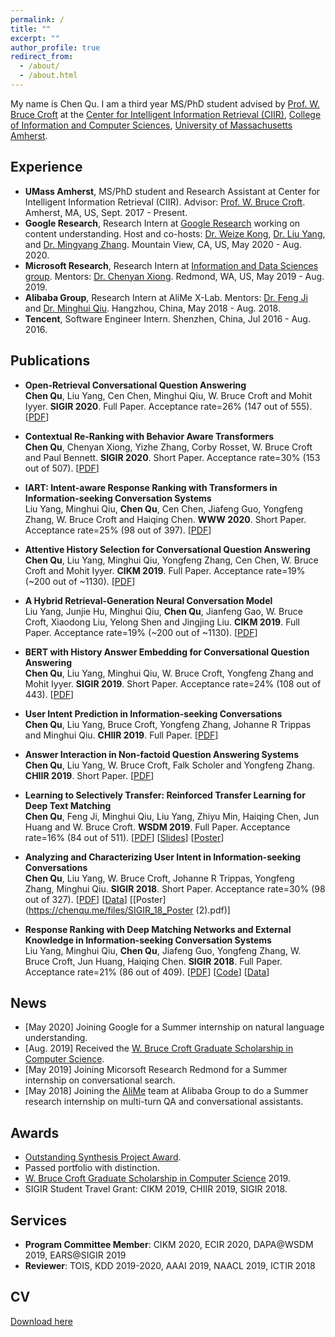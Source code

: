 ```yaml
---
permalink: /
title: ""
excerpt: ""
author_profile: true
redirect_from: 
  - /about/
  - /about.html
---
```


My name is Chen Qu. I am a third year MS/PhD student advised by [Prof. W. Bruce Croft](http://ciir.cs.umass.edu/croft) at the [Center for Intelligent Information Retrieval (CIIR)](http://ciir.cs.umass.edu/), [College of Information and Computer Sciences](https://www.cics.umass.edu/), [University of Massachusetts Amherst](https://www.umass.edu/).

## Experience
* **UMass Amherst**, MS/PhD student and Research Assistant at Center for Intelligent Information Retrieval (CIIR). Advisor: [Prof. W. Bruce Croft](http://ciir.cs.umass.edu/croft). Amherst, MA, US, Sept. 2017 - Present.  
* **Google Research**, Research Intern at [Google Research](https://research.google/) working on content understanding. Host and co-hosts: [Dr. Weize Kong](https://sites.google.com/site/weizekong/home), [Dr. Liu Yang](https://research.google/people/LiuYang/), and [Dr. Mingyang Zhang](https://research.google/people/MingyangZhang/). Mountain View, CA, US, May 2020 - Aug. 2020.  
* **Microsoft Research**, Research Intern at [Information and Data Sciences group](https://www.microsoft.com/en-us/research/group/information-and-data-sciences/). Mentors: [Dr. Chenyan Xiong](https://www.microsoft.com/en-us/research/people/cxiong/). Redmond, WA, US, May 2019 - Aug. 2019.  
* **Alibaba Group**, Research Intern at AliMe X-Lab. Mentors: [Dr. Feng Ji](https://www.linkedin.com/in/feng-ji-68055b62/) and [Dr. Minghui Qiu](https://sites.google.com/site/qiumh0727/). Hangzhou, China, May 2018 - Aug. 2018.
* **Tencent**, Software Engineer Intern. Shenzhen, China, Jul 2016 - Aug. 2016.

## Publications
* **Open-Retrieval Conversational Question Answering**  
**Chen Qu**, Liu Yang, Cen Chen, Minghui Qiu, W. Bruce Croft and Mohit Iyyer. **SIGIR 2020**. Full Paper. Acceptance rate=26% (147 out of 555). [[PDF](https://arxiv.org/pdf/2005.11364.pdf)]  

* **Contextual Re-Ranking with Behavior Aware Transformers**  
**Chen Qu**, Chenyan Xiong, Yizhe Zhang, Corby Rosset, W. Bruce Croft and Paul Bennett. **SIGIR 2020**. Short Paper. Acceptance rate=30% (153 out of 507). [[PDF](http://ciir-publications.cs.umass.edu/getpdf.php?id=1383)]  

* **IART: Intent-aware Response Ranking with Transformers in Information-seeking Conversation Systems**  
Liu Yang, Minghui Qiu, **Chen Qu**, Cen Chen, Jiafeng Guo, Yongfeng Zhang, W. Bruce Croft and Haiqing Chen. **WWW 2020**. Short Paper. Acceptance rate=25% (98 out of 397). [[PDF](https://arxiv.org/abs/2002.00571)]  

* **Attentive History Selection for Conversational Question Answering**  
**Chen Qu**, Liu Yang, Minghui Qiu, Yongfeng Zhang, Cen Chen, W. Bruce Croft and Mohit Iyyer. **CIKM 2019**. Full Paper. Acceptance rate=19% (~200 out of ~1130). [[PDF](https://arxiv.org/abs/1908.09456)]  

* **A Hybrid Retrieval-Generation Neural Conversation Model**  
Liu Yang, Junjie Hu, Minghui Qiu, **Chen Qu**, Jianfeng Gao, W. Bruce Croft, Xiaodong Liu, Yelong Shen and Jingjing Liu. **CIKM 2019**. Full Paper. Acceptance rate=19% (~200 out of ~1130). [[PDF](https://arxiv.org/abs/1904.09068)]  

* **BERT with History Answer Embedding for Conversational Question Answering**  
**Chen Qu**, Liu Yang, Minghui Qiu, W. Bruce Croft, Yongfeng Zhang and Mohit Iyyer. **SIGIR 2019**. Short Paper. Acceptance rate=24% (108 out of 443). [[PDF](https://arxiv.org/abs/1905.05412)]  

* **User Intent Prediction in Information-seeking Conversations**  
**Chen Qu**, Liu Yang, Bruce Croft, Yongfeng Zhang, Johanne R Trippas and Minghui Qiu. **CHIIR 2019**. Full Paper. [[PDF](http://arxiv.org/abs/1901.03489)]  

* **Answer Interaction in Non-factoid Question Answering Systems**  
**Chen Qu**, Liu Yang, W. Bruce Croft, Falk Scholer and Yongfeng Zhang. **CHIIR 2019**. Short Paper. [[PDF](https://arxiv.org/abs/1901.03491)]  

* **Learning to Selectively Transfer: Reinforced Transfer Learning for Deep Text Matching**  
**Chen Qu**, Feng Ji, Minghui Qiu, Liu Yang, Zhiyu Min, Haiqing Chen, Jun Huang and W. Bruce Croft. **WSDM 2019**. Full Paper. Acceptance rate=16% (84 out of 511). [[PDF](http://arxiv.org/abs/1812.11561)] [[Slides](https://chenqu.me/files/Learning_to_Selectively_Transfer_WSDM19_QU.pdf)] [[Poster](https://chenqu.me/files/WSDM_19_Poster.pdf)]  

* **Analyzing and Characterizing User Intent in Information-seeking Conversations**  
**Chen Qu**, Liu Yang, W. Bruce Croft, Johanne R Trippas, Yongfeng Zhang, Minghui Qiu. **SIGIR 2018**. Short Paper. Acceptance rate=30% (98 out of 327). [[PDF](https://arxiv.org/abs/1804.08759)] [[Data](https://ciir.cs.umass.edu/downloads/msdialog/)] [[Poster](https://chenqu.me/files/SIGIR_18_Poster (2).pdf)]

* **Response Ranking with Deep Matching Networks and External Knowledge in Information-seeking Conversation Systems**  
Liu Yang, Minghui Qiu, **Chen Qu**, Jiafeng Guo, Yongfeng Zhang, W. Bruce Croft, Jun Huang, Haiqing Chen. **SIGIR 2018**. Full Paper. Acceptance rate=21% (86 out of  409). [[PDF](https://arxiv.org/abs/1805.00188)] [[Code](https://github.com/yangliuy/NeuralResponseRanking)] [[Data](https://ciir.cs.umass.edu/downloads/msdialog/)]

## News
* [May 2020]  Joining Google for a Summer internship on natural language understanding.  
* [Aug. 2019]  Received the [W. Bruce Croft Graduate Scholarship in Computer Science](https://www.cics.umass.edu/support).  
* [May 2019]  Joining Micorsoft Research Redmond for a Summer internship on conversational search.  
* [May 2018]  Joining the [AliMe](http://alixiaomi.com/) team at Alibaba Group to do a Summer research internship on multi-turn QA and conversational assistants.

## Awards
* [Outstanding Synthesis Project Award](https://www.cics.umass.edu/news/cics-graduate-students-honored-outstanding-synthesis-projects-teaching-assistance).  
* Passed portfolio with distinction.  
* [W. Bruce Croft Graduate Scholarship in Computer Science](https://www.cics.umass.edu/support) 2019.  
* SIGIR Student Travel Grant: CIKM 2019, CHIIR 2019, SIGIR 2018.

## Services
* **Program Committee Member**: CIKM 2020, ECIR 2020, DAPA@WSDM 2019, EARS@SIGIR 2019  
* **Reviewer**: TOIS, KDD 2019-2020, AAAI 2019, NAACL 2019, ICTIR 2018  

## CV
[Download here](https://chenqu.me/files/ChenQU_CV.pdf)
